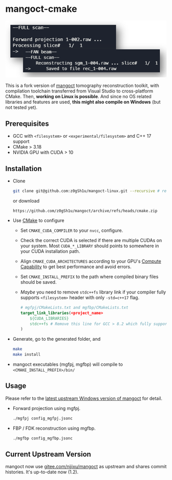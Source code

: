 # mangoct-cmake

<p align="center">
    <img src="demo.png"></img>
</p>

This is a fork version of [mangoct](https://github.com/ustcfdm/mangoct) tomography reconstruction toolkit, with compilation toolchain transferred from Visual Studio to cross-platform CMake. Then, **working on Linux is possible**. And since no OS related libraries and features are used, **this might also compile on Windows** (but not tested yet).

## Prerequisites

- GCC with `<filesystem>` or `<experimental/filesystem>` and C++ 17 support
- CMake > 3.18
- NVIDIA GPU with CUDA > 10

## Installation

- Clone

  ```sh
  git clone git@github.com:z0gSh1u/mangoct-linux.git --recursive # recursive to include rapidjson
  ```

  or download

  ```
  https://github.com/z0gSh1u/mangoct/archive/refs/heads/cmake.zip
  ```

- Use [CMake](http://cmake.org/) to configure

  - Set `CMAKE_CUDA_COMPILER` to your `nvcc`, configure.

  - Check the correct CUDA is selected if there are multiple CUDAs on your system. Most `CUDA_*_LIBRARY` should points to somewhere in your CUDA installation path.

  - Align `CMAKE_CUDA_ARCHITECTURES` according to your GPU's [Compute Capability](https://developer.nvidia.com/cuda-gpus) to get best performance and avoid errors.

  - Set `CMAKE_INSTALL_PREFIX` to the path where compiled binary files should be saved.

  - *Maybe* you need to remove `stdc++fs` library link if your compiler fully supports `<filesystem>` header with only `-std=c++17` flag.
  
    ```cmake
    # mgfpj/CMakeLists.txt and mgfbp/CMakeLists.txt
    target_link_libraries(<project_name>
        ${CUDA_LIBRARIES}
        stdc++fs # Remove this line for GCC > 8.2 which fully supports <filesystem>
    )
    ```
  
- Generate, go to the generated folder, and

  ```sh
  make
  make install
  ```

- mangoct executables (mgfpj, mgfbp) will compile to `<CMAKE_INSTALL_PREFIX>/bin/`

## Usage

Please refer to the [latest upstream Windows version of mangoct](https://gitee.com/njjixu/mangoct) for detail.

- Forward projection using mgfpj.

  ```sh
  ./mgfpj config_mgfpj.jsonc
  ```

- FBP / FDK reconstruction using mgfbp.

  ```sh
  ./mgfbp config_mgfbp.jsonc
  ```

## Current Upstream Version

mangoct now use [gitee.com/njjixu/mangoct](https://gitee.com/njjixu/mangoct) as upstream and shares commit histories. It's up-to-date now (1.2).

